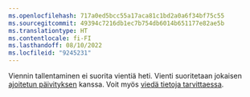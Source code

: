 ```yaml
---
ms.openlocfilehash: 717a0ed5bcc55a17aca81c1bd2a0a6f34bf75c55
ms.sourcegitcommit: 49394c7216db1ec7b754db6014b651177e82ae5b
ms.translationtype: HT
ms.contentlocale: fi-FI
ms.lasthandoff: 08/10/2022
ms.locfileid: "9245231"
---
```

Viennin tallentaminen ei suorita vientiä heti. Vienti suoritetaan jokaisen [ajoitetun päivityksen](../schedule-refresh.md) kanssa. Voit myös [viedä tietoja tarvittaessa](../export-destinations.md#run-exports-on-demand).